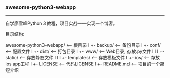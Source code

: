 ### awesome-python3-webapp

---

自学廖雪峰Python３教程，项目实战——实现一个博客。

目录结构:

awesome-python3-webapp/  <-- 根目录
I
+- backup/               <-- 备份目录
I
+- conf/                 <-- 配置文件
I
+- dist/                 <-- 打包目录
I
+- www/                  <-- Web目录, 存放.py文件
I  I
I  +- static/            <-- 存放静态文件
I  I
I  +- templates/         <-- 存放模板文件
I
+- ios/                  <-- 存放ios app工程
I
+- LICENSE               <-- 代码LICENSE
I
+- README.md             <-- 项目的一个简短介绍

